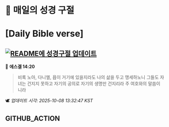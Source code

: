 # 🙏 매일의 성경 구절
# [Daily Bible verse]
## [![README에 성경구절 업데이트](https://github.com/DONGSUKA/first_test/actions/workflows/update-readme-bible.yml/badge.svg)](https://github.com/DONGSUKA/first_test/actions/workflows/update-readme-bible.yml)
<!-- START_BIBLE_VERSE -->
📖 **에스겔 14:20**
> 비록 노아, 다니엘, 욥이 거기에 있을지라도 나의 삶을 두고 맹세하노니 그들도 자녀는 건지지 못하고 자기의 공의로 자기의 생명만 건지리라 주 여호와의 말씀이니라

🕊️ _업데이트 시각: 2025-10-08 13:32:47 KST_
  <!-- END_BIBLE_VERSE -->
## GITHUB_ACTION
